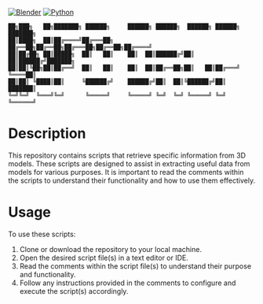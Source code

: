 [![Blender](https://img.shields.io/badge/Blender-4.0-orange.svg)](https://www.blender.org/download/releases/4.0/)
[![Python](https://img.shields.io/badge/Python-3.10.13-blue.svg)](https://www.python.org/downloads/release/python-31013/)
```
██╗███╗   ██╗███████╗ ██████╗     ██████╗ ██████╗  ██████╗ ██████╗ ███████╗
██║████╗  ██║██╔════╝██╔═══██╗    ██╔══██╗██╔══██╗██╔═══██╗██╔══██╗██╔════╝
██║██╔██╗ ██║█████╗  ██║   ██║    ██║  ██║██████╔╝██║   ██║██████╔╝███████╗
██║██║╚██╗██║██╔══╝  ██║   ██║    ██║  ██║██╔══██╗██║   ██║██╔═══╝ ╚════██║
██║██║ ╚████║██║     ╚██████╔╝    ██████╔╝██║  ██║╚██████╔╝██║     ███████║
╚═╝╚═╝  ╚═══╝╚═╝      ╚═════╝     ╚═════╝ ╚═╝  ╚═╝ ╚═════╝ ╚═╝     ╚══════╝
```
# Description

This repository contains scripts that retrieve specific information from 3D models. These scripts are designed to assist in extracting useful data from models for various purposes. It is important to read the comments within the scripts to understand their functionality and how to use them effectively.

# Usage

To use these scripts:

1. Clone or download the repository to your local machine.
2. Open the desired script file(s) in a text editor or IDE.
3. Read the comments within the script file(s) to understand their purpose and functionality.
4. Follow any instructions provided in the comments to configure and execute the script(s) accordingly.
